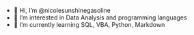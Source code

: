- 👋 Hi, I’m @nicolesunshinegasoline
- 👀 I’m interested in Data Analysis and programming languages
- 🌱 I’m currently learning SQL, VBA, Python, Markdown

<!---
nicolesunshinegasoline/nicolesunshinegasoline is a ✨ special ✨ repository because its `README.md` (this file) appears on your GitHub profile.
You can click the Preview link to take a look at your changes.
--->
